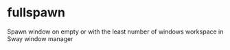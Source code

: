 # fullspawn
Spawn window on empty or with the least number of windows workspace in Sway window manager
